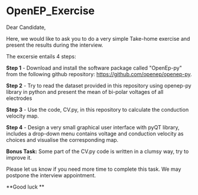 # OpenEP_Exercise

Dear Candidate,

Here, we would like to ask you to do a very simple Take-home exercise and present the results during the interview. 

The excersie entails 4 steps:

**Step 1** - Download and install the software package called "OpenEp-py" from the following github repository:
         https://github.com/openep/openep-py. 
         
**Step 2** - Try to read the dataset provided in this repository using openep-py library in python and present the mean of bi-polar voltages of all     
         electrodes  

**Step 3** - Use the code, CV.py, in this repository to calculate the conduction velocity map.

**Step 4** - Design a very small graphical user interface with pyQT library, includes a drop-down menu contains voltage and conduction velocity as                  choices and visualise the corresponding map.

**Bonus Task:** Some part of the CV.py code is written in a clumsy way, try to improve it. 

Please let us know if you need more time to complete this task. We may postpone the interview appointment.

**Good luck **



        
